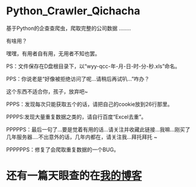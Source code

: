 # Python_Crawler_Qichacha
基于Python的企查查爬虫，爬取完整的公司数据
……..

有啥用？

嘿嘿，有用者自有用，无用者不知也罢。

PS：文件保存在D盘根目录下，以“wyy-qcc-年-月-日-时-分-秒.xls”命名。

PPS：你说老是“好像被拒绝访问了呢…请稍后再试叭…”咋办？

这个东西不适合你，孩子，放弃吧~

PPPS：发现每次只能获取五个的话，请把自己的cookie放到26行那里。

PPPPS:发现大量重复数据之类的，请自行百度“Excel去重”。

PPPPPS：最后一句了…要是觉着有用的话…请关注并收藏此链接…我嘛…刚买了几年服务器….不出意外的话，几年内都在，请关注我…拜托拜托 ~

PPPPPPS：修复了会爬取重复数据的一个BUG。

# 还有一篇天眼查的在<a href="http://blog.lrvin.com">我的博客</a>
